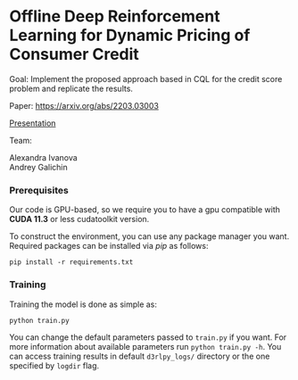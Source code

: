 # Offline Deep Reinforcement Learning for Dynamic Pricing of Consumer Credit

Goal: Implement the proposed approach based in CQL for the credit score problem and replicate the results.

Paper: https://arxiv.org/abs/2203.03003

[Presentation](https://docs.google.com/presentation/d/1zI5DJ_KJri7xAKyH8aohcyYgQ6dHf-gTxk6dNvSkWmA/edit?usp=sharing)

Team:

Alexandra Ivanova\
Andrey Galichin

### Prerequisites

Our code is GPU-based, so we require you to have a gpu compatible with **CUDA 11.3** or less cudatoolkit version.

To construct the environment, you can use any package manager you want. Required packages can be installed via *pip* as follows:

```
pip install -r requirements.txt
```

### Training

Training the model is done as simple as:

```
python train.py
```

You can change the default parameters passed to `train.py` if you want. For more information about available parameters run `python train.py -h`.
You can access training results in default `d3rlpy_logs/` directory or the one specified by `logdir` flag.
